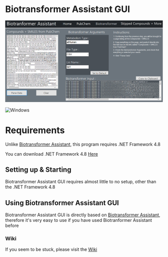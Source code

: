 # Biotransformer Assistant GUI
 
![image](./Images/Screenshot_8.png)

![Windows](https://img.shields.io/badge/OS-Windows-blue)
# Requirements
Unlike [Biotransformer Assistant](https://github.com/KuebV/Biotransformer-Assistant), this program requires .NET Framework 4.8

You can download .NET Framework 4.8 [Here](https://dotnet.microsoft.com/download/dotnet-framework/thank-you/net48-web-installer)

## Setting up & Starting
Biotransformer Assistant GUI requires almost little to no setup, other than the .NET Framework 4.8

## Using Biotransformer Assistant GUI
Biotransformer Assistant GUI is directly based on [Biotransformer Assistant](https://github.com/KuebV/Biotransformer-Assistant), therefore it's very easy to use if you have used Biotranformer Assistant before

### Wiki
If you seem to be stuck, please visit the [Wiki](https://github.com/KuebV/Biotransformer-Assistant-GUI/wiki)

